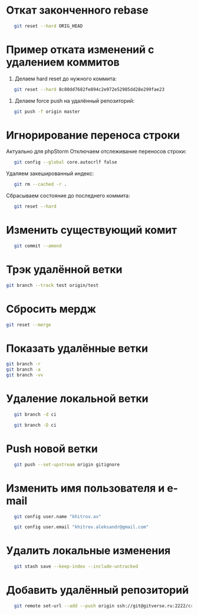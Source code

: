 # Откат законченного rebase
```bash
   git reset --hard ORIG_HEAD
```

# Пример отката изменений с удалением коммитов
1. Делаем hard reset до нужного коммита:
```bash
   git reset --hard 8c80dd7682fe894c2e972e52985dd28e299fae23
```
1. Делаем force push на удалённый репозиторий:
```bash
   git push -f origin master
```
# Игнорирование переноса строки
Актуально для phpStorm
Отключаем отслеживание переносов строки:
```bash
   git config --global core.autocrlf false
```
Удаляем закешированный индекс:
```bash
   git rm --cached -r .
```
Сбрасываем состояние до последнего коммита:
```bash
   git reset --hard
```
# Изменить существующий комит
```bash
   git commit --amend
```
# Трэк удалённой ветки
```bash
git branch --track test origin/test
```
# Сбросить мердж
```bash
git reset --merge
```
# Показать удалённые ветки
```bash
git branch -r
git branch -a
git branch -vv
```
# Удаление локальной ветки
```bash
   git branch -d ci
```
```bash
   git branch -D ci
```
# Push новой ветки
```bash
   git push --set-upstream origin gitignore
```
# Изменить имя пользователя и e-mail
```bash
   git config user.name "khitrov.av"
```
```bash
   git config user.email "khitrov.aleksandr@gmail.com"
```
# Удалить локальные изменения
```bash
   git stash save --keep-index --include-untracked
```
# Добавить удалённый репозиторий
```bash
   git remote set-url --add --push origin ssh://git@gitverse.ru:2222/cruiser/git.git
```